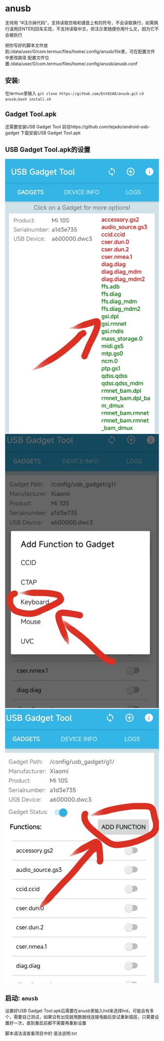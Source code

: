# anusb
支持用 "#注示掉代码"，支持读取空格和键盘上有的符号，不会读取换行，如需换行请用[ENTER]回车实现，不支持读取中文，但注示里随便你用什么文，因为它不会被执行

把你写好的脚本文件放到:/data/user/0/com.termux/files/home/.config/anusb/file里，可在配置文件中更改路径
配置文件位置:/data/user/0/com.termux/files/home/.config/anusb/anusb.conf


## 安装:
在termux里输入
`git clone https://github.com/Ent0248/anusb.git`
`cd anusb;bash install.sh`



## Gadget Tool.apk
还需要安装USB Gadget Tool
前往https://github.com/tejado/android-usb-gadget
下载安装USB Gadget Tool.apk

## USB Gadget Tool.apk的设置
![示例图片](a.png)
![示例图片](b.png)
![示例图片](c.png)




## 启动: `anusb`
设置好USB Gadget Tool.apk后需要在anusb里输入hid来选择hid，可能会有多个，需要自己测试，如果没有出现就用数据线连接电脑后尝试重新插拔，只需要设置好一次，直到重启前都不需要再重新设置

脚本语法请查看项目中的 语法说明.txt
